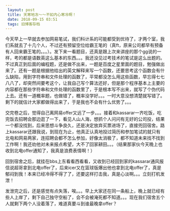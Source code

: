 ```yaml
---
 layout: post
 title: 天寒地冻～～不如内心寒冷啊！
 date: 2018-09-15 03:51
 tags: 旧博客存档
---
```

今天早上一早就去参加网易笔试，我们科计系的可能都受到优待了，才两个室，我们系就去了十几个人，不过还有预留空位给霸王笔的（真ft，原来公司都早有预备有人回来霸王笔的。。。）。发下来一看题目，还真是跟上次来讲座的那个gg说的一样，考的都是语数英这么基本的东西。。。我还没见过考技术的笔试是这么出题的。不过真正到后面的编程题，还是做不出来，一题是百度之星里面的题目，勉强做出来了。还有一题是根据他给出的英文解释来写一个函数，还要思考这个函数会有什么缺陷，用到字符串和文件处理的函数了，平常都没怎么用这些函数，早忘得七七八八了，却突然间要考这个，让我自己写个算法还好，但是那个程序基本上主要的内容都在那些字符串和文件处理的函数里了，于是根本写不出来，就写了个伪代码上去。还有一道概率题，也做错了，概率没学好。。。一时大意没想清楚就写错了。剩下的就估计大家都做得出来了，于是我也不会有什么优势了。。。



交完卷之后，觉得自己离网易offer又远了一步。。。接着和kassarar一齐吃饭，吃完饭去招聘会那边逛了一下，看见人山人海，想抓个人问问有无好的公司投，结果一个都没找到，后来思想斗争良久，还是决定放弃买票进场了，直接兜回宿舍。路上kassarar还跟我说，到现在为止，他真正认真地投过简历和参加笔试的就只有北电和网易两家，连招聘会都不怎么参加，好像太消极了，都不知道未来找不找到工作啊！我还劝他对未来报点希望，大不了回家耕田。。。（结果那家伙今天晚上也收到北电offer通知了，我真是浪费表情啊！）



回到宿舍之后，就挂在bbs上东看看西看看，又收到已经回到家的kassarar通风报信说超哥拿到北电offer了，后来icer又在篮球版爆出他也拿到北电offer了，真是郁闷到我！本来已经冷得不得了了，还要这样打击我，真是心淡啊。。。立刻打机发泄！



发泄完之后，还是感觉有点失落，唉。。。早上大家还在同一条船上，晚上就已经有些人上岸了，剩下自己独守空船了，会不会被淹死都不知道。。。现在我们宿舍五个人就剩下两个人没着落了，难道真要斗到谁最晚拿offer？


